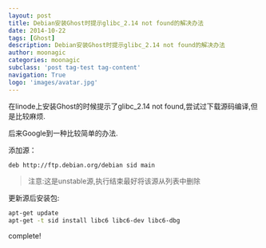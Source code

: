 ```yaml
---
layout: post
title: Debian安装Ghost时提示glibc_2.14 not found的解决办法
date: 2014-10-22
tags: [Ghost]
description: Debian安装Ghost时提示glibc_2.14 not found的解决办法
author: moonagic
categories: moonagic
subclass: 'post tag-test tag-content'
navigation: True
logo: 'images/avatar.jpg'
---
```


在linode上安装Ghost的时候提示了glibc_2.14 not found,尝试过下载源码编译,但是比较麻烦.

后来Google到一种比较简单的办法.

添加源：
```bash
deb http://ftp.debian.org/debian sid main
```
> 注意:这是unstable源,执行结束最好将该源从列表中删除

更新源后安装包:
```bash
apt-get update
apt-get -t sid install libc6 libc6-dev libc6-dbg
```
complete!